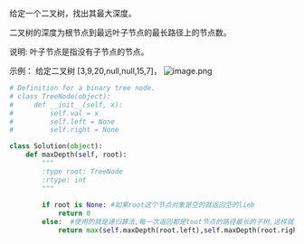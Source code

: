 给定一个二叉树，找出其最大深度。

二叉树的深度为根节点到最远叶子节点的最长路径上的节点数。

说明: 叶子节点是指没有子节点的节点。

示例：
给定二叉树 [3,9,20,null,null,15,7]，
![image.png](https://upload-images.jianshu.io/upload_images/14555448-b46058823be0b7a7.png?imageMogr2/auto-orient/strip%7CimageView2/2/w/1240)

```python
# Definition for a binary tree node.
# class TreeNode(object):
#     def __init__(self, x):
#         self.val = x
#         self.left = None
#         self.right = None

class Solution(object):
    def maxDepth(self, root):
        """
        :type root: TreeNode
        :rtype: int
        """
        
        if root is None: #如果root这个节点对象是空的就返回空的lieb
            return 0
        else:  #使用的就是递归算法,每一次返回都是toot节点的路径最长的子树,这样就可以一直递归到叶子节点,然后这里需要注意的是这个加1因为最后的叶子结点返回的是0但是本身也是包含了一层的,所以要加1
            return max(self.maxDepth(root.left),self.maxDepth(root.right))+1
 ```
